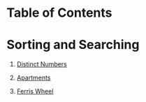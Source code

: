 # Table of Contents
# Sorting and Searching
<ol>
<li>

[Distinct Numbers](Distinct_Numbers.cpp)
</li>
<li>
  
[Apartments](Apartments.cpp)

</li>
<li>
  
  [Ferris Wheel](Ferris_Wheel.cpp)
</li>
</ol>

